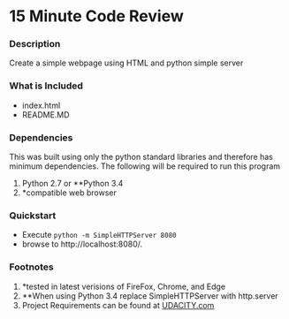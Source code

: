 # **15 Minute Code Review**

### Description

Create a simple webpage using HTML and python simple server

### What is Included

* index.html
* README.MD

### Dependencies

This was built using only the python standard libraries and therefore has minimum dependencies.
The following will be required to run this program

1. Python 2.7 or **Python 3.4
2. *compatible web browser

### Quickstart

 * Execute `python -m SimpleHTTPServer 8080`
 * browse to http://localhost:8080/. 



### Footnotes

1. *tested in latest verisions of FireFox, Chrome, and Edge
2. **When using Python 3.4 replace SimpleHTTPServer with http.server
3. Project Requirements can be found at [UDACITY.com](http://www.UDACITY.com/)
